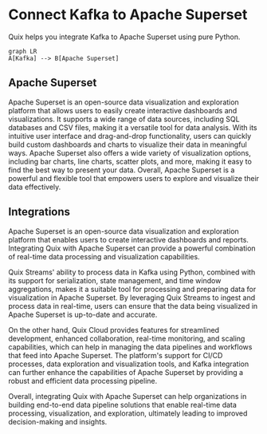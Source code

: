 # Connect Kafka to Apache Superset

Quix helps you integrate Kafka to Apache Superset using pure Python.

```mermaid
graph LR
A[Kafka] --> B[Apache Superset]
```

## Apache Superset

Apache Superset is an open-source data visualization and exploration platform that allows users to easily create interactive dashboards and visualizations. It supports a wide range of data sources, including SQL databases and CSV files, making it a versatile tool for data analysis. With its intuitive user interface and drag-and-drop functionality, users can quickly build custom dashboards and charts to visualize their data in meaningful ways. Apache Superset also offers a wide variety of visualization options, including bar charts, line charts, scatter plots, and more, making it easy to find the best way to present your data. Overall, Apache Superset is a powerful and flexible tool that empowers users to explore and visualize their data effectively.

## Integrations

Apache Superset is an open-source data visualization and exploration platform that enables users to create interactive dashboards and reports. Integrating Quix with Apache Superset can provide a powerful combination of real-time data processing and visualization capabilities.

Quix Streams' ability to process data in Kafka using Python, combined with its support for serialization, state management, and time window aggregations, makes it a suitable tool for processing and preparing data for visualization in Apache Superset. By leveraging Quix Streams to ingest and process data in real-time, users can ensure that the data being visualized in Apache Superset is up-to-date and accurate.

On the other hand, Quix Cloud provides features for streamlined development, enhanced collaboration, real-time monitoring, and scaling capabilities, which can help in managing the data pipelines and workflows that feed into Apache Superset. The platform's support for CI/CD processes, data exploration and visualization tools, and Kafka integration can further enhance the capabilities of Apache Superset by providing a robust and efficient data processing pipeline.

Overall, integrating Quix with Apache Superset can help organizations in building end-to-end data pipeline solutions that enable real-time data processing, visualization, and exploration, ultimately leading to improved decision-making and insights.

